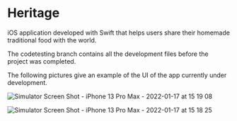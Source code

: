 # Heritage
iOS application developed with Swift that helps users share their homemade traditional food with the world.

The codetesting branch contains all the development files before the project was completed. 

The following pictures give an example of the UI of the app currently under development. 

![Simulator Screen Shot - iPhone 13 Pro Max - 2022-01-17 at 15 19 08](https://user-images.githubusercontent.com/44730936/149833068-f5bbd7af-89fa-4f81-ac99-28bf4572ac21.png)

![Simulator Screen Shot - iPhone 13 Pro Max - 2022-01-17 at 15 18 25](https://user-images.githubusercontent.com/44730936/149833094-6fa9020a-4394-4d5e-a6ef-ac5e76d454bf.png)
